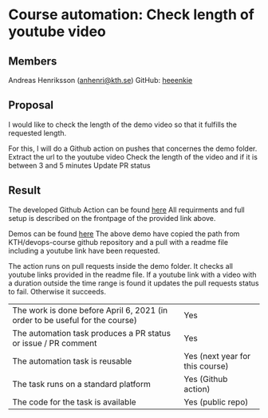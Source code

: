 # Course automation: Check length of youtube video

## Members

Andreas Henriksson (anhenri@kth.se)
GitHub: [heeenkie](https://github.com/heeenkie)

## Proposal

I would like to check the length of the demo video so that it fulfills the requested length.


For this, I will do a Github action on pushes that concernes the demo folder.
Extract the url to the youtube video
Check the length of the video and if it is between 3 and 5 minutes
Update PR status

## Result
The developed Github Action can be found [here](https://github.com/marketplace/actions/youtube-checker) 
All requirments and full setup is described on the frontpage of the provided link above.

Demos can be found [here](https://github.com/heeenkie/youtube-link-checker-action/pulls)
The above demo have copied the path from KTH/devops-course github repository 
and a pull with a readme file including a youtube link have been requested.

The action runs on pull requests inside the demo folder. It checks all youtube links provided in the readme file. 
If a youtube link with a video with a duration outside the time range is found it updates the pull requests status to fail. 
Otherwise it succeeds.


|||
|-|-|
|The work is done before April 6, 2021 (in order to be useful for the course) | Yes |
|The automation task produces a PR status or issue / PR comment | Yes |
|The automation task is reusable | Yes (next year for this course) |
|The task runs on a standard platform | Yes (Github action) |
|The code for the task is available | Yes (public repo) |


